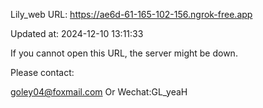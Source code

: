 Lily_web URL: https://ae6d-61-165-102-156.ngrok-free.app

Updated at: 2024-12-10 13:11:33

If you cannot open this URL, the server might be down.

Please contact: 

goley04@foxmail.com Or Wechat:GL_yeaH